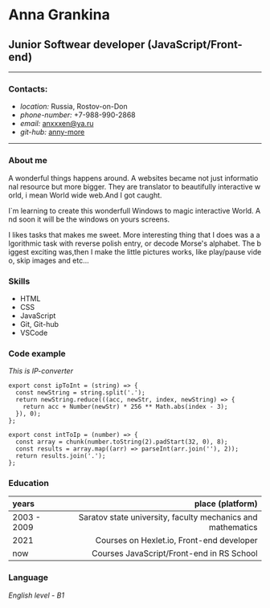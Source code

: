 # Anna Grankina
## Junior Softwear developer (JavaScript/Front-end)

----------------------------------------------------

### Contacts:
* *location:* Russia, Rostov-on-Don
* *phone-number:* +7-988-990-2868
* *email:* anxxxen@ya.ru
* *git-hub:* [anny-more](https://github.com/anny-more/)

----------------------------------------------------

### About me

A wonderful things happens around. A websites became not just informational resource but more bigger. They are translator to beautifully interactive world, i mean World wide web.And I got caught.

I`m learning to create this wonderfull Windows to magic interactive World. And soon it will be the windows on yours screens.

I likes tasks that makes me sweet. More interesting thing that I does was a algorithmic task with reverse polish entry, or decode Morse's alphabet. The biggest exciting was,then I make the little pictures works, like play/pause video, skip images and etc...

### Skills

* HTML 
* CSS
* JavaScript 
* Git, Git-hub
* VSCode

### Code example

_This is IP-converter_


    export const ipToInt = (string) => {
      const newString = string.split('.');
      return newString.reduce(((acc, newStr, index, newString) => {
        return acc + Number(newStr) * 256 ** Math.abs(index - 3);
      }), 0);
    };

    export const intToIp = (number) => {
      const array = chunk(number.toString(2).padStart(32, 0), 8);
      const results = array.map((arr) => parseInt(arr.join(''), 2));
      return results.join('.');
    };


### Education

| years       | place (platform)|
| :---------- | --------------------------------------: |
| 2003 - 2009   |   Saratov state university, faculty mechanics and mathematics 
| 2021        |   Courses on Hexlet.io, Front-end developer |
| now         |   Courses JavaScript/Front-end in RS School |

### Language

_English level - B1_